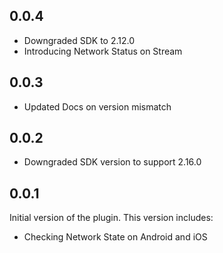 ## 0.0.4

- Downgraded SDK to 2.12.0
- Introducing Network Status on Stream


## 0.0.3

- Updated Docs on version mismatch


## 0.0.2

- Downgraded SDK version to support 2.16.0


## 0.0.1

Initial version of the plugin. This version includes:

- Checking Network State on Android and iOS
